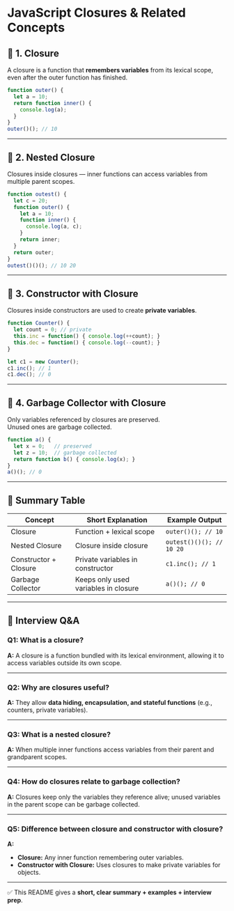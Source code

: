 # JavaScript Closures & Related Concepts

## 📌 1. Closure
A closure is a function that **remembers variables** from its lexical scope, even after the outer function has finished.

```js
function outer() {
  let a = 10;
  return function inner() {
    console.log(a);
  }
}
outer()(); // 10
```

---

## 📌 2. Nested Closure
Closures inside closures — inner functions can access variables from multiple parent scopes.

```js
function outest() {
  let c = 20;
  function outer() {
    let a = 10;
    function inner() {
      console.log(a, c);
    }
    return inner;
  }
  return outer;
}
outest()()(); // 10 20
```

---

## 📌 3. Constructor with Closure
Closures inside constructors are used to create **private variables**.

```js
function Counter() {
  let count = 0; // private
  this.inc = function() { console.log(++count); }
  this.dec = function() { console.log(--count); }
}

let c1 = new Counter();
c1.inc(); // 1
c1.dec(); // 0
```

---

## 📌 4. Garbage Collector with Closure
Only variables referenced by closures are preserved.  
Unused ones are garbage collected.

```js
function a() {
  let x = 0;   // preserved
  let z = 10;  // garbage collected
  return function b() { console.log(x); }
}
a()(); // 0
```

---

## 📌 Summary Table

| Concept        | Short Explanation | Example Output |
|----------------|------------------|----------------|
| Closure        | Function + lexical scope | `outer()(); // 10` |
| Nested Closure | Closure inside closure | `outest()()(); // 10 20` |
| Constructor + Closure | Private variables in constructor | `c1.inc(); // 1` |
| Garbage Collector | Keeps only used variables in closure | `a()(); // 0` |

---

## 🎯 Interview Q&A

### Q1: What is a closure?
**A:** A closure is a function bundled with its lexical environment, allowing it to access variables outside its own scope.

---

### Q2: Why are closures useful?
**A:** They allow **data hiding, encapsulation, and stateful functions** (e.g., counters, private variables).

---

### Q3: What is a nested closure?
**A:** When multiple inner functions access variables from their parent and grandparent scopes.

---

### Q4: How do closures relate to garbage collection?
**A:** Closures keep only the variables they reference alive; unused variables in the parent scope can be garbage collected.

---

### Q5: Difference between closure and constructor with closure?
**A:** 
- **Closure:** Any inner function remembering outer variables.  
- **Constructor with Closure:** Uses closures to make private variables for objects.

---

✅ This README gives a **short, clear summary + examples + interview prep**.
